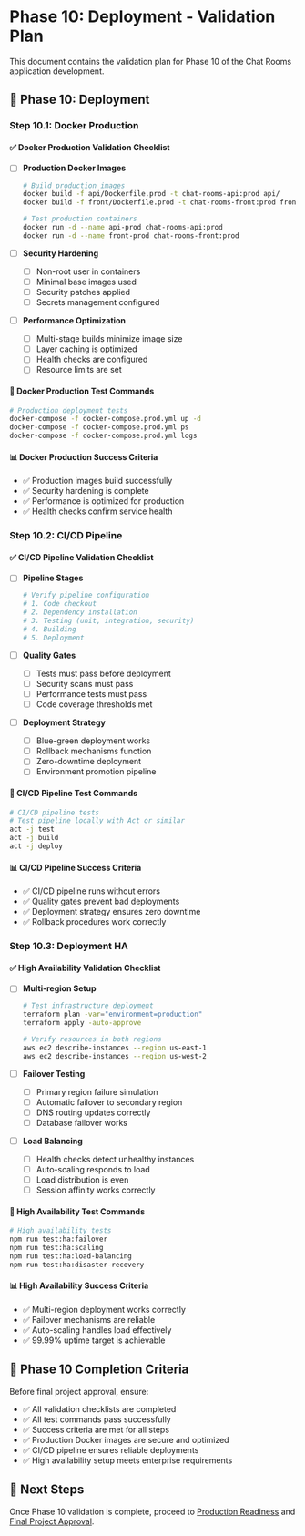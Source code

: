 # Phase 10: Deployment - Validation Plan

This document contains the validation plan for Phase 10 of the Chat Rooms application development.

## 🚀 Phase 10: Deployment

### Step 10.1: Docker Production

#### ✅ Docker Production Validation Checklist

- [ ] **Production Docker Images**

  ```bash
  # Build production images
  docker build -f api/Dockerfile.prod -t chat-rooms-api:prod api/
  docker build -f front/Dockerfile.prod -t chat-rooms-front:prod front/
  
  # Test production containers
  docker run -d --name api-prod chat-rooms-api:prod
  docker run -d --name front-prod chat-rooms-front:prod
  ```

- [ ] **Security Hardening**
  - [ ] Non-root user in containers
  - [ ] Minimal base images used
  - [ ] Security patches applied
  - [ ] Secrets management configured

- [ ] **Performance Optimization**
  - [ ] Multi-stage builds minimize image size
  - [ ] Layer caching is optimized
  - [ ] Health checks are configured
  - [ ] Resource limits are set

#### 🧪 Docker Production Test Commands

```bash
# Production deployment tests
docker-compose -f docker-compose.prod.yml up -d
docker-compose -f docker-compose.prod.yml ps
docker-compose -f docker-compose.prod.yml logs
```

#### 📊 Docker Production Success Criteria

- ✅ Production images build successfully
- ✅ Security hardening is complete
- ✅ Performance is optimized for production
- ✅ Health checks confirm service health

### Step 10.2: CI/CD Pipeline

#### ✅ CI/CD Pipeline Validation Checklist

- [ ] **Pipeline Stages**

  ```yaml
  # Verify pipeline configuration
  # 1. Code checkout
  # 2. Dependency installation
  # 3. Testing (unit, integration, security)
  # 4. Building
  # 5. Deployment
  ```

- [ ] **Quality Gates**
  - [ ] Tests must pass before deployment
  - [ ] Security scans must pass
  - [ ] Performance tests must pass
  - [ ] Code coverage thresholds met

- [ ] **Deployment Strategy**
  - [ ] Blue-green deployment works
  - [ ] Rollback mechanisms function
  - [ ] Zero-downtime deployment
  - [ ] Environment promotion pipeline

#### 🧪 CI/CD Pipeline Test Commands

```bash
# CI/CD pipeline tests
# Test pipeline locally with Act or similar
act -j test
act -j build
act -j deploy
```

#### 📊 CI/CD Pipeline Success Criteria

- ✅ CI/CD pipeline runs without errors
- ✅ Quality gates prevent bad deployments
- ✅ Deployment strategy ensures zero downtime
- ✅ Rollback procedures work correctly

### Step 10.3: Deployment HA

#### ✅ High Availability Validation Checklist

- [ ] **Multi-region Setup**

  ```bash
  # Test infrastructure deployment
  terraform plan -var="environment=production"
  terraform apply -auto-approve
  
  # Verify resources in both regions
  aws ec2 describe-instances --region us-east-1
  aws ec2 describe-instances --region us-west-2
  ```

- [ ] **Failover Testing**
  - [ ] Primary region failure simulation
  - [ ] Automatic failover to secondary region
  - [ ] DNS routing updates correctly
  - [ ] Database failover works

- [ ] **Load Balancing**
  - [ ] Health checks detect unhealthy instances
  - [ ] Auto-scaling responds to load
  - [ ] Load distribution is even
  - [ ] Session affinity works correctly

#### 🧪 High Availability Test Commands

```bash
# High availability tests
npm run test:ha:failover
npm run test:ha:scaling
npm run test:ha:load-balancing
npm run test:ha:disaster-recovery
```

#### 📊 High Availability Success Criteria

- ✅ Multi-region deployment works correctly
- ✅ Failover mechanisms are reliable
- ✅ Auto-scaling handles load effectively
- ✅ 99.99% uptime target is achievable

## 🎯 Phase 10 Completion Criteria

Before final project approval, ensure:

- ✅ All validation checklists are completed
- ✅ All test commands pass successfully
- ✅ Success criteria are met for all steps
- ✅ Production Docker images are secure and optimized
- ✅ CI/CD pipeline ensures reliable deployments
- ✅ High availability setup meets enterprise requirements

## 📝 Next Steps

Once Phase 10 validation is complete, proceed to [Production Readiness](./production-readiness.md) and [Final Project Approval](./final-approval.md).
